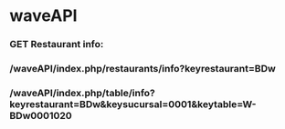 # waveAPI

### GET Restaurant info:

### /waveAPI/index.php/restaurants/info?keyrestaurant=BDw

### /waveAPI/index.php/table/info?keyrestaurant=BDw&keysucursal=0001&keytable=W-BDw0001020

